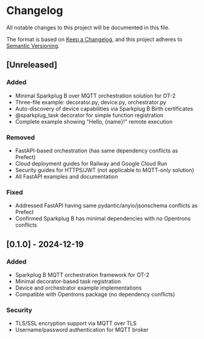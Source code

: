 # Changelog

All notable changes to this project will be documented in this file.

The format is based on [Keep a Changelog](https://keepachangelog.com/en/1.0.0/),
and this project adheres to [Semantic Versioning](https://semver.org/spec/v2.0.0.html).

## [Unreleased]

### Added
- Minimal Sparkplug B over MQTT orchestration solution for OT-2
- Three-file example: decorator.py, device.py, orchestrator.py
- Auto-discovery of device capabilities via Sparkplug B Birth certificates
- @sparkplug_task decorator for simple function registration
- Complete example showing "Hello, {name}!" remote execution

### Removed
- FastAPI-based orchestration (has same dependency conflicts as Prefect)
- Cloud deployment guides for Railway and Google Cloud Run  
- Security guides for HTTPS/JWT (not applicable to MQTT-only solution)
- All FastAPI examples and documentation

### Fixed
- Addressed FastAPI having same pydantic/anyio/jsonschema conflicts as Prefect
- Confirmed Sparkplug B has minimal dependencies with no Opentrons conflicts

## [0.1.0] - 2024-12-19

### Added
- Sparkplug B MQTT orchestration framework for OT-2
- Minimal decorator-based task registration
- Device and orchestrator example implementations
- Compatible with Opentrons package (no dependency conflicts)

### Security
- TLS/SSL encryption support via MQTT over TLS
- Username/password authentication for MQTT broker
